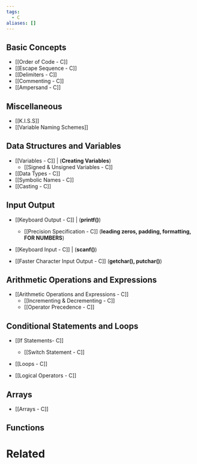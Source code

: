 ```yaml
---
tags:
  - C
aliases: []
---
```


## Basic Concepts
- [[Order of Code - C]]
- [[Escape Sequence - C]]
- [[Delimiters - C]]
- [[Commenting - C]]
- [[Ampersand - C]]

## Miscellaneous
- [[K.I.S.S]]
- [[Variable Naming Schemes]]

## Data Structures and Variables
- [[Variables - C]] | (**Creating Variables**)
	- [[Signed & Unsigned Variables - C]]
- [[Data Types - C]]
- [[Symbolic Names - C]]
- [[Casting - C]]

## Input Output
- [[Keyboard Output - C]] | (**printf()**)
	- [[Precision Specification - C]] (**leading zeros, padding, formatting, FOR NUMBERS**)
- [[Keyboard Input - C]] | (**scanf()**)

- [[Faster Character Input Output - C]] (**getchar(), putchar()**)

## Arithmetic Operations and Expressions
- [[Arithmetic Operations and Expressions - C]]
	- [[Incrementing & Decrementing - C]]
	- [[Operator Precedence - C]]

## Conditional Statements and Loops
- [[If Statements- C]]
	- [[Switch Statement - C]]

- [[Loops - C]]

- [[Logical Operators - C]]


## Arrays
- [[Arrays - C]]

## Functions


# Related

